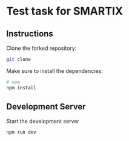 # Test task for SMARTIX

## Instructions

Clone the forked repository:

```bash
git clone
```

Make sure to install the dependencies:

```bash
# npm
npm install

```

## Development Server

Start the development server

```bash
npm run dev
```
